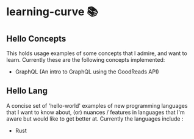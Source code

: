 # learning-curve :books:

## Hello Concepts

This holds usage examples of some concepts that I admire, and want to learn. Currently these are the following concepts implemented:

- GraphQL (An intro to GraphQL using the GoodReads API)

## Hello Lang

A concise set of 'hello-world' examples of new programming languages that I want to know about, (or) nuances / features in languages that I'm aware but would like to get better at. Currently the languages include :

- Rust
